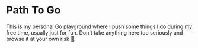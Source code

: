 # Path To Go

This is my personal Go playground where I push some things I do during my free
time, usually just for fun. Don't take anything here too seriously and browse it
at your own risk :slightly_smiling_face:.
